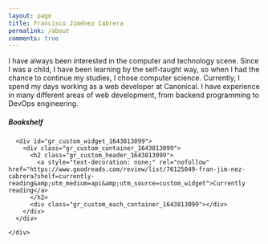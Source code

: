 ```yaml
---
layout: page
title: Francisco Jiménez Cabrera
permalink: /about
comments: true
---
```


<div class="row justify-content-between">
  <div class="col-md-8 pr-5">
    <p>I have always been interested in the computer and technology scene. Since I was a child, I have been learning by the self-taught way, so when I had the chance to continue my studies, I chose computer science. Currently, I spend my days working as a web developer at Canonical. I have experience in many different areas of web development, from backend programming to DevOps engineering.</p>
  </div>

  <div class="col-md-4">
    <div class="sticky-top sticky-top-80">
      <h5>Bookshelf</h5>

      <div id="gr_custom_widget_1643813099">
        <div class="gr_custom_container_1643813099">
          <h2 class="gr_custom_header_1643813099">
            <a style="text-decoration: none;" rel="nofollow" href="https://www.goodreads.com/review/list/76125049-fran-jim-nez-cabrera?shelf=currently-reading&amp;utm_medium=api&amp;utm_source=custom_widget">Currently reading</a>
          </h2>
          <div class="gr_custom_each_container_1643813099"></div>
        </div>
      </div>

    </div>
  </div>
</div>
